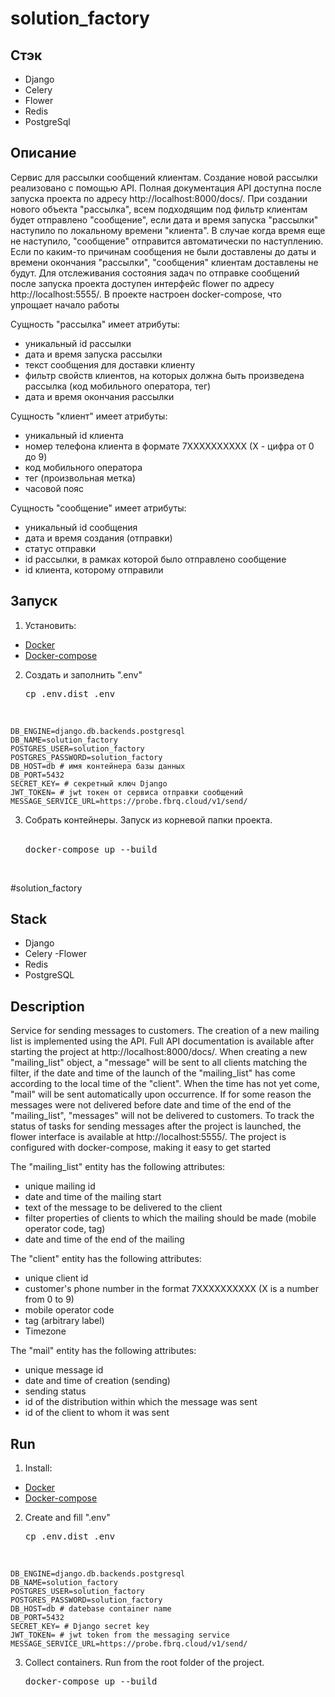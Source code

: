 # solution_factory
## Стэк
- Django
- Celery
- Flower
- Redis
- PostgreSql
## Описание
Сервис для рассылки сообщений клиентам. Создание новой рассылки реализовано с помощью API. 
Полная документация API доступна после запуска проекта по адресу http://localhost:8000/docs/.
При создании нового объекта "рассылка", всем подходящим под фильтр клиентам будет отправлено "сообщение", если 
дата и время запуска "рассылки" наступило по локальному времени "клиента". В случае когда время еще не наступило,
"сообщение" отправится автоматически по наступлению. Если по каким-то причинам сообщения не были доставлены до 
даты и времени  окончания "рассылки", "сообщения" клиентам доставлены не будут.
Для отслеживания состояния задач по отправке сообщений после запуска проекта доступен интерфейс flower по адресу
http://localhost:5555/. 
В проекте настроен docker-compose, что упрощает начало работы

Сущность "рассылка" имеет атрибуты:
- уникальный id рассылки
- дата и время запуска рассылки
- текст сообщения для доставки клиенту
- фильтр свойств клиентов, на которых должна быть произведена рассылка (код мобильного оператора, тег)
- дата и время окончания рассылки  

Сущность "клиент" имеет атрибуты:
- уникальный id клиента
- номер телефона клиента в формате 7XXXXXXXXXX (X - цифра от 0 до 9)
- код мобильного оператора
- тег (произвольная метка)
- часовой пояс

Сущность "сообщение" имеет атрибуты:
- уникальный id сообщения
- дата и время создания (отправки)
- статус отправки
- id рассылки, в рамках которой было отправлено сообщение
- id клиента, которому отправили


## Запуск
1. Установить:
* <a href=https://www.docker.com/get-started>Docker</a>
* <a href=https://docs.docker.com/compose/install/>Docker-compose</a>  
2. Создать и заполнить ".env"
<br><pre>cp .env.dist .env</pre><br>
```
DB_ENGINE=django.db.backends.postgresql
DB_NAME=solution_factory
POSTGRES_USER=solution_factory
POSTGRES_PASSWORD=solution_factory
DB_HOST=db # имя контейнера базы данных
DB_PORT=5432
SECRET_KEY= # секретный ключ Django
JWT_TOKEN= # jwt токен от сервиса отправки сообщений
MESSAGE_SERVICE_URL=https://probe.fbrq.cloud/v1/send/
```
3. Собрать контейнеры. Запуск из корневой папки проекта.  
<br><pre>docker-compose up --build</pre><br> 

#solution_factory
## Stack
- Django
- Celery
-Flower
- Redis
- PostgreSQL
## Description
Service for sending messages to customers. The creation of a new mailing list is implemented using the API.
Full API documentation is available after starting the project at http://localhost:8000/docs/.
When creating a new "mailing_list" object, a "message" will be sent to all clients matching the filter, if
the date and time of the launch of the "mailing_list" has come according to the local time of the "client". When the time has not yet come,
"mail" will be sent automatically upon occurrence. If for some reason the messages were not delivered before
date and time of the end of the "mailing_list", "messages" will not be delivered to customers.
To track the status of tasks for sending messages after the project is launched, the flower interface is available at
http://localhost:5555/.
The project is configured with docker-compose, making it easy to get started

The "mailing_list" entity has the following attributes:
- unique mailing id
- date and time of the mailing start
- text of the message to be delivered to the client
- filter properties of clients to which the mailing should be made (mobile operator code, tag)
- date and time of the end of the mailing

The "client" entity has the following attributes:
- unique client id
- customer's phone number in the format 7XXXXXXXXXX (X is a number from 0 to 9)
- mobile operator code
- tag (arbitrary label)
- Timezone

The "mail" entity has the following attributes:
- unique message id
- date and time of creation (sending)
- sending status
- id of the distribution within which the message was sent
- id of the client to whom it was sent


## Run
1. Install:
* <a href=https://www.docker.com/get-started>Docker</a>
* <a href=https://docs.docker.com/compose/install/>Docker-compose</a>
2. Create and fill ".env"
<br><pre>cp .env.dist .env</pre><br>
```
DB_ENGINE=django.db.backends.postgresql
DB_NAME=solution_factory
POSTGRES_USER=solution_factory
POSTGRES_PASSWORD=solution_factory
DB_HOST=db # datebase container name
DB_PORT=5432
SECRET_KEY= # Django secret key
JWT_TOKEN= # jwt token from the messaging service
MESSAGE_SERVICE_URL=https://probe.fbrq.cloud/v1/send/
```
3. Collect containers. Run from the root folder of the project.
<br><pre>docker-compose up --build</pre><br>
